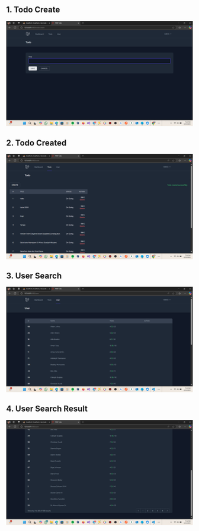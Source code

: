 

## 1. Todo Create
![alt text](<SCREENSHOT/Tugas5/image.png>)

## 2. Todo Created
![alt text](<SCREENSHOT/Tugas5/image-1.png>)

## 3. User Search
![alt text](<SCREENSHOT/Tugas5/image-2.png>)

## 4. User Search Result
![alt text](<SCREENSHOT/Tugas5/image-3.png>)

